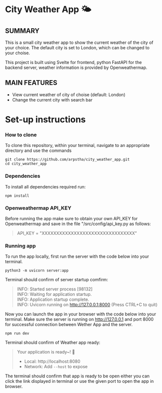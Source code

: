 
# City Weather App 🌤️

## SUMMARY

This is a small city weather app to show the current weather of the city of your choice. The default city is set to London, which can be changed to your choise. 

This project is built using Svelte for frontend, python FastAPI for the backend server, weather information is provided by Openweathermap.


## MAIN FEATURES
- View current weather of city of choise (default: London)
- Change the current city with search bar

# Set-up instructions


### How to clone

To clone this repository, within your terminal, navigate to an appropriate directory and use the commands

```
git clone https://github.com/arpstha/city_weather_app.git
cd city_weather_app
```

### Dependencies

To install all dependencies required run:

```
npm install
```
### Openweathermap API_KEY

Before running the app make sure to obtain your own API_KEY for Openweathermap and save in the file "/src/config/api_key.py as follows:
>API_KEY = "XXXXXXXXXXXXXXXXXXXXXXXXXXXXXXXX"

### Running app
To run the app locally, first run the server with the code below into your terminal. 
```
python3 -m uvicorn server:app
```
Terminal should confirm of server startup comfirm:

>INFO:     Started server process [98132]</br>
>INFO:     Waiting for application startup.</br>
>INFO:     Application startup complete.</br>
>INFO:     Uvicorn running on http://127.0.0.1:8000 (Press CTRL+C to quit)</br>

Now you can launch the app in your browser with the code below into your terminal. Make sure the server is running on http://127.0.0.1 and port 8000 for successful connection between Wether App and the server.
```
npm run dev
```

Terminal should confirm of Weather app ready:

>Your application is ready~! 🚀
>
> - Local:      http://localhost:8080
> - Network:    Add `--host` to expose


The terminal should confirm that app is ready to be open either you can click the link displayed in terminal or use the given port to open the app in browser.
